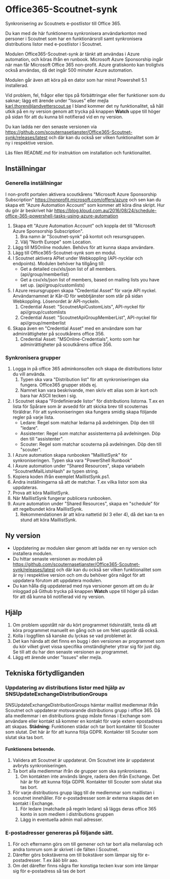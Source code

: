 # Office365-Scoutnet-synk
Synkronisering av Scoutnets e-postlistor till Office 365.

Du kan med de här funktionerna synkronisera användarkonton med personer i Scoutnet som
har en funktionärsroll samt synkronisera distributions listor med e-postlistor i Scoutnet.

Modulen Office365-Scoutnet-synk är tänkt att användas i Azure automation, och köras ifrån en runbook.
Microsoft Azure Sponsorship ingår när man får Microsoft Office 365 non-profit.
Azure gratiskonto kan troligtvis också användas, då det ingår 500 minuter Azure automation.

Modulen går även att köra på en dator som har minst Powershell 5.1 installerad.

Vid problem, fel, frågor eller tips på förbättringar eller fler funktioner som du saknar;
lägg ett ärende under "Issues" eller mejla karl.thoren@landvetterscout.se
I bland kommer det ny funktionalitet, så håll utkik på en ny version genom att trycka på knappen
**Watch** uppe till höger på sidan för att du kunna bli notifierad vid en ny version.

Du kan ladda ner den senaste versionen via
https://github.com/scouternasetjanster/Office365-Scoutnet-synk/releases/latest och där kan
du också ser vilken funktionalitet som är ny i respektive version.

Läs filen README.md för instruktion om installation och funktionalitet.

## Inställningar
### Generella inställningar
I non-profit portalen aktivera scoutkårens "Microsoft Azure Sponsorship Subscription" https://nonprofit.microsoft.com/offers/azure
och sen kan du skapa ett "Azure Automation Account" som kommer att köra dina skript.
Hur du gör är beskrivet här https://blog.kloud.com.au/2016/08/24/schedule-office-365-powershell-tasks-using-azure-automation

1. Skapa ett "Azure Automation Account" och koppla det till "Microsoft Azure Sponsorship Subscription".
    1. Bra namn är "Scoutnet-synk" på kontot och resursgruppen.
    1. Välj "North Europe" som Location.
1. Lägg till MSOnline modulen. Behövs för att kunna skapa användare.
1. Lägg till Office365-Scoutnet-synk som en modul.
1. I Scoutnet aktivera APIet under Webkoppling (API-nycklar och endpoints).
    Modulen behöver ha tillgång till:
    * Get a detailed csv/xls/json list of all members. (api/group/memberlist)
    * Get a csv/xls/json list of members, based on mailing lists you have set up. (api/group/customlists)
1. I Azure resursgruppen skapa "Credential Asset" för varje API nyckel.
    Användarnamnet är Kår-ID för webbtjänster som står på sidan Webkoppling.
    Lösenordet är API-nyckeln.
    1. Credential Asset: "ScoutnetApiCustomLists", API-nyckel för api/group/customlists
    1. Credential Asset: "ScoutnetApiGroupMemberList", API-nyckel för api/group/memberlist
1. Skapa även en "Credential Asset" med en användare som har adminrättigheter på scoutkårens office 356.
   1. Credential Asset: "MSOnline-Credentials", konto som har adminrättigheter på scoutkårens office 356.

### Synkronisera grupper
1. Logga in på office 365 adminkonsollen och skapa de distributions listor du vill använda.
    1. Typen ska vara "Distribution list" för att synkroniseringen ska fungera. Office365 grupper stöds ej.
    1. Namnet kan vara beskrivande, men skriv ett alias som är kort och bara har ASCII tecken i sig.
1. I Scoutnet skapa "Fördefinierade listor" för distributions listorna.
    T.ex en lista för Spårare som är avsedd för att skicka brev till scouternas föräldrar.
    För att synkroniseringen ska fungera smidig skapa följande regler på varje lista.
    * Ledare: Regel som matchar ledarna på avdelningen. Döp den till "ledare".
    * Assistenter: Regel som matchar assistenterna på avdelningen. Döp den till "assistenter".
    * Scouter: Regel som matchar scouterna på avdelningen. Döp den till "scouter".
1. I Azure automation skapa runbooken "MaillistSynk" för synkroniseringen. Typen ska vara "PowerShell Runbook"
1. I Axure automation under "Shared Resources", skapa variabeln "ScoutnetMailListsHash" av typen string.
1. Kopiera koden ifrån exemplet MaillistSynk.ps1.
1. Ändra inställningarna så att de matchar. T.ex vilka listor som ska uppdateras.
1. Prova att köra MaillistSynk.
1. När MaillistSynk fungerar publicera runbooken.
1. Axure automation under "Shared Resources", skapa en "schedule" för att regelbundet köra MaillistSynk.
    1. Rekommendationen är att köra nattetid (kl 3 eller 4), då det kan ta en stund att köra MaillistSynk.
    
## Ny version
- Uppdatering av modulen sker genom att ladda ner en ny version och installera modulen.
- Du hittar senaste versionen av modulen på 
  https://github.com/scouternasetjanster/Office365-Scoutnet-synk/releases/latest och där kan
  du också ser vilken funktionalitet som är ny i respektive version och om du behöver göra
  något för att uppdatera förutom att uppdatera modulen.
- Du kan hålla dig uppdaterad med nya versioner genom att om du är inloggad på Github trycka
  på knappen **Watch** uppe till höger på sidan för att då kunna bli notifierad vid ny version.

## Hjälp
1. Om problem uppstått när du kört programmet tidsinställt, testa då att köra
   programmet manuellt en gång och se om felet uppstår då också.
1. Kolla i loggfilen så kanske du lyckas se vad problemet är.
1. Det kan hända att det finns en bugg i den versionen av programmet som du kör vilket
   givet vissa specifika omständigheter yttrar sig för just dig. Se till att du har den
   senaste versionen av programmet.
1. Lägg ett ärende under "Issues" eller mejla.


## Tekniska förtydliganden
### Uppdatering av distributions listor med hjälp av SNSUpdateExchangeDistributionGroups
SNSUpdateExchangeDistributionGroups hämtar maillist medlemmar ifrån Scoutnet och uppdaterar
motsvarande distributions grupp i office 365. 
Då alla medlemmar i en distributions grupp måste finnas i Exchange som användare eller
kontakt så kommer en kontakt för varje extern epostadress att skapas.
**Städning:** Funktionen städar och tar bort kontakter till Scouter som slutat.
Det här är för att kunna följa GDPR. Kontakter till Scouter som slutat ska tas bort.

#### Funktionens beteende.
1. Validera att Scoutnet är uppdaterat. Om Scoutnet inte är uppdaterat avbryts synkroniseringen.
1. Ta bort alla medlemmar ifrån de grupper som ska synkroniseras.
    1. Om kontakten inte används längre, radera den ifrån Exchange.
       Det här är för att kunna följa GDPR. Kontakter till Scouter som slutat ska tas bort.
1. För varje distributions grupp lägg till de medlemmar som maillistan i scoutnet innehåller.
    För e-postadresser som är externa skapas det en kontakt i Exchange.
    1. För ledare (matchade på regeln ledare) så läggs deras office 365 konto in som medlem i distributions gruppen
    1. Lägg in eventuella admin mail adresser.

### E-postadresser genereras på följande sätt.
1. För och efternamn görs om till gemener och tar bort alla mellanslag och
   andra tomrum som är skrivet i de fälten i Scoutnet.
1. Därefter görs bokstäverna om till bokstäver som lämpar sig för e-postadresser.
   T.ex åäö blir aao.
1. Om det därefter finns några fler konstiga tecken kvar som inte lämpar sig för
   e-postadress så tas de bort



